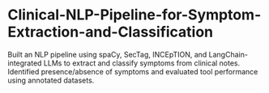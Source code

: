 # Clinical-NLP-Pipeline-for-Symptom-Extraction-and-Classification
Built an NLP pipeline using spaCy, SecTag, INCEpTION, and LangChain-integrated LLMs to extract and classify symptoms from clinical notes. Identified presence/absence of symptoms and evaluated tool performance using annotated datasets.
